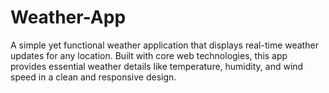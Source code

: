 # Weather-App
A simple yet functional weather application that displays real-time weather updates for any location. Built with core web technologies, this app provides essential weather details like temperature, humidity, and wind speed in a clean and responsive design.

